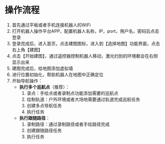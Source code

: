 # 操作流程

1. 首先通过平板或者手机连接机器人的WiFi
2. 打开机器人操作平台APP，配置机器人名称，IP，port，用户名，密码后点击登录
3. 登录完成后，进入首页，点击建图图标，进入到【选择地图】功能界面，点击右上角【建图】
4. 点击【开始建图】，通过遥控器控制机器人移动，激光扫到的环境都会在右侧显示出来
5. 建图完成后，给地图添加虚拟墙
6. 进行位置初始化，帮助机器人在地图中正确定位
7. 开始导航操作：
   - **执行多个巡航点**（推荐）：
     1. 录点：手绘点或者录制点功能添加需要的巡航点
     2. 绘制轨道：户外环境或者大场地需要通过轨道完成巡航任务
     3. 创建多点导航任务
     4. 执行任务
   - **执行跟随路径**：
     1. 录制路径：通过录制路径或者手绘路径完成
     2. 创建跟随路径任务
     3. 执行任务 